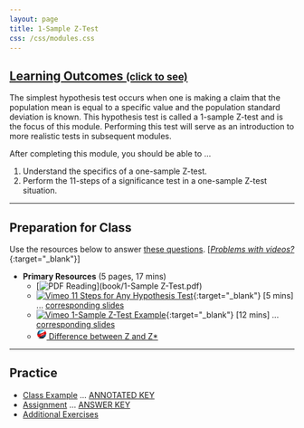 ```yaml
---
layout: page
title: 1-Sample Z-Test
css: /css/modules.css
---
```


<div class="panel-group-ILOs">
  <div class="panel panel-default">
    <div class="panel-heading">
      <h2 class="panel-title">
        <a data-toggle="collapse" href="#ILOs">Learning Outcomes <small>(click to see)</small></a>
      </h2>
    </div>
    <div id="ILOs" class="panel-collapse collapse">
      <div class="panel-body">
The simplest hypothesis test occurs when one is making a claim that the population mean is equal to a specific value and the population standard deviation is known.  This hypothesis test is called a 1-sample Z-test and is the focus of this module.  Performing this test will serve as an introduction to more realistic tests in subsequent modules.

<p>After completing this module, you should be able to ...</p>

<ol>
  <li>Understand the specifics of a one-sample Z-test.</li>
  <li>Perform the 11-steps of a significance test in a one-sample Z-test situation.</li>
</ol>
      </div>
    </div>
  </div>
</div>

----

## Preparation for Class

Use the resources below to answer [these questions](Prep/1SampleZ). [[*Problems with videos?*](../resources/FAQ/FAQs/videos){:target="_blank"}]

* **Primary Resources** (5 pages, 17 mins)
  * [![PDF](../img/pdf.png) Reading](book/1-Sample Z-Test.pdf)
  * [![Vimeo](../img/dhovid.png) 11 Steps for Any Hypothesis Test](https://vimeo.com/user45324800/hotest-11steps){:target="_blank"} [5 mins] ... [corresponding slides](PPT/1SampleZ_PPT1.pptx)
  * [![Vimeo](../img/dhovid.png) 1-Sample Z-Test Example](https://vimeo.com/user45324800/ztest-ex1){:target="_blank"} [12 mins] ... [corresponding slides](PPT/1SampleZ_PPT2.pptx)
  * [![Web](../img/web.png) Difference between Z and Z*](Explanations/Diff_Z_and_Zstar)

----

## Practice

* [Class Example](CE/1SampleZ_CExmpl) ... [ANNOTATED KEY](CE/KEY_1SampleZ_CExmpl)
* [Assignment](CE/1SampleZ_CE1) ... [ANSWER KEY](CE/KEY_1SampleZ_CE)
* [Additional Exercises](CE/1SampleZ_CE2)

<!---
&nbsp;

----

## Archived Materials

* [Old Lecture Slides](PPT/1SampleZ_PPT_old.pptx)
* [![Vimeo](../img/dhovid.png) 1-Sample Z-test in R](https://vimeo.com/user45324800/ztest){:target="_blank"} [6 mins] [![Web](../img/web.png)](HO/1SampleZ_RHO.html){:target="_blank"}  [![R](../img/Rlogo.png)](HO/1SampleZ_RHO.R){:target="_blank"}

--->
